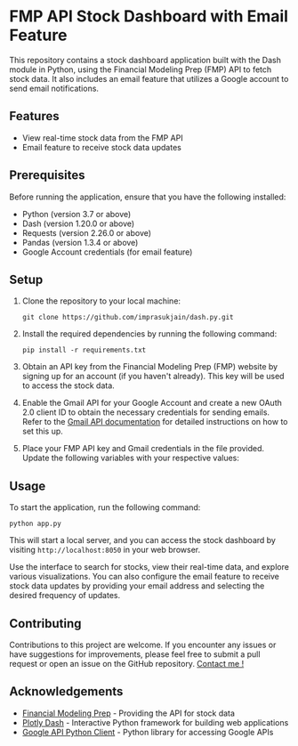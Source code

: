 # FMP API Stock Dashboard with Email Feature

This repository contains a stock dashboard application built with the Dash module in Python, using the Financial Modeling Prep (FMP) API to fetch stock data. It also includes an email feature that utilizes a Google account to send email notifications.

## Features

- View real-time stock data from the FMP API
- Email feature to receive stock data updates

## Prerequisites

Before running the application, ensure that you have the following installed:

- Python (version 3.7 or above)
- Dash (version 1.20.0 or above)
- Requests (version 2.26.0 or above)
- Pandas (version 1.3.4 or above)
- Google Account credentials (for email feature)

## Setup

1. Clone the repository to your local machine:

   ```shell
   git clone https://github.com/imprasukjain/dash.py.git
   ```

2. Install the required dependencies by running the following command:

   ```shell
   pip install -r requirements.txt
   ```

3. Obtain an API key from the Financial Modeling Prep (FMP) website by signing up for an account (if you haven't already). This key will be used to access the stock data.

4. Enable the Gmail API for your Google Account and create a new OAuth 2.0 client ID to obtain the necessary credentials for sending emails. Refer to the [Gmail API documentation](https://developers.google.com/gmail/api/quickstart/python) for detailed instructions on how to set this up.

5. Place your FMP API key and Gmail credentials in the  file provided. Update the following variables with your respective values:



## Usage

To start the application, run the following command:

```shell
python app.py
```

This will start a local server, and you can access the stock dashboard by visiting `http://localhost:8050` in your web browser.

Use the interface to search for stocks, view their real-time data, and explore various visualizations. You can also configure the email feature to receive stock data updates by providing your email address and selecting the desired frequency of updates.

## Contributing

Contributions to this project are welcome. If you encounter any issues or have suggestions for improvements, please feel free to submit a pull request or open an issue on the GitHub repository.
<a href="mailto:p.jain161202@gmail.com">Contact me !</a>


## Acknowledgements

- [Financial Modeling Prep](https://financialmodelingprep.com/) - Providing the API for stock data
- [Plotly Dash](https://dash.plotly.com/) - Interactive Python framework for building web applications
- [Google API Python Client](https://developers.google.com/api-client-library/python) - Python library for accessing Google APIs
